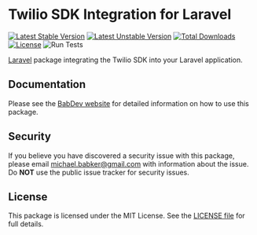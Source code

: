 # Twilio SDK Integration for Laravel
 
[![Latest Stable Version](https://poser.pugx.org/babdev/laravel-twilio/v/stable)](https://packagist.org/packages/babdev/laravel-twilio) [![Latest Unstable Version](https://poser.pugx.org/babdev/laravel-twilio/v/unstable)](https://packagist.org/packages/babdev/laravel-twilio) [![Total Downloads](https://poser.pugx.org/babdev/laravel-twilio/downloads)](https://packagist.org/packages/babdev/laravel-twilio) [![License](https://poser.pugx.org/babdev/laravel-twilio/license)](https://packagist.org/packages/babdev/laravel-twilio) ![Run Tests](https://github.com/BabDev/laravel-twilio/workflows/Run%20Tests/badge.svg?branch=1.x)

[Laravel](https://laravel.com) package integrating the Twilio SDK into your Laravel application.

## Documentation

Please see the [BabDev website](https://www.babdev.com/open-source/packages/laravel-twilio/docs/1.x) for detailed information on how to use this package.

## Security

If you believe you have discovered a security issue with this package, please email michael.babker@gmail.com with information about the issue.  Do **NOT** use the public issue tracker for security issues.

## License

This package is licensed under the MIT License. See the [LICENSE file](/LICENSE) for full details.
